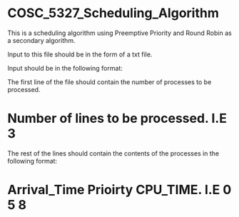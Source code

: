 # COSC_5327_Scheduling_Algorithm

This is a scheduling algorithm using Preemptive Priority and Round Robin as a secondary algorithm.

Input to this file should be in the form of a txt file.

Input should be in the following format:

The first line of the file should contain the number of processes to be processed.

# Number of lines to be processed. I.E 3

The rest of the lines should contain the contents of the processes in the following format:

# Arrival_Time Prioirty CPU_TIME. I.E 0 5 8
